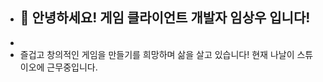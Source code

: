 - ## 👋 안녕하세요! 게임 클라이언트 개발자 임상우 입니다!
- 
- 즐겁고 창의적인 게임을 만들기를 희망하며 삶을 살고 있습니다! 현재 나날이 스튜이오에 근무중입니다.

<!---
LimSangW/LimSangW is a ✨ special ✨ repository because its `README.md` (this file) appears on your GitHub profile.
You can click the Preview link to take a look at your changes.
--->
